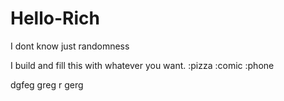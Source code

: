 # Hello-Rich
I dont know just randomness

I build and fill this with whatever you want. :pizza :comic :phone


dgfeg greg r
 gerg
